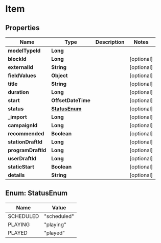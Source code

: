 

# Item


## Properties

| Name | Type | Description | Notes |
|------------ | ------------- | ------------- | -------------|
|**modelTypeId** | **Long** |  |  |
|**blockId** | **Long** |  |  [optional] |
|**externalId** | **String** |  |  [optional] |
|**fieldValues** | **Object** |  |  [optional] |
|**title** | **String** |  |  [optional] |
|**duration** | **Long** |  |  [optional] |
|**start** | **OffsetDateTime** |  |  [optional] |
|**status** | [**StatusEnum**](#StatusEnum) |  |  [optional] |
|**_import** | **Long** |  |  [optional] |
|**campaignId** | **Long** |  |  [optional] |
|**recommended** | **Boolean** |  |  [optional] |
|**stationDraftId** | **Long** |  |  [optional] |
|**programDraftId** | **Long** |  |  [optional] |
|**userDraftId** | **Long** |  |  [optional] |
|**staticStart** | **Boolean** |  |  [optional] |
|**details** | **String** |  |  [optional] |



## Enum: StatusEnum

| Name | Value |
|---- | -----|
| SCHEDULED | &quot;scheduled&quot; |
| PLAYING | &quot;playing&quot; |
| PLAYED | &quot;played&quot; |



